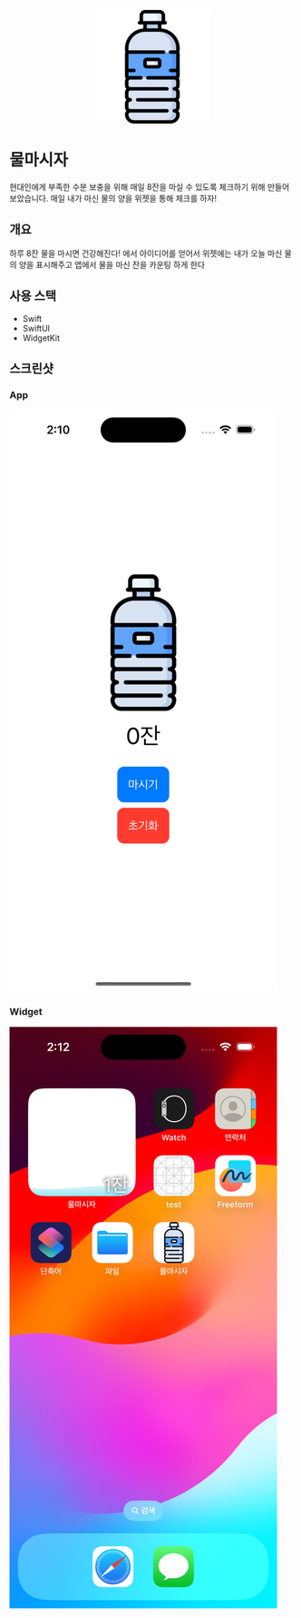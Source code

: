 <p align="center">
    <img src="https://github.com/gaeng2y/DrinkWater/blob/main/Assets/App_Icon.png?raw=true)" width="200px" height="200px" title="Github_Logo"></img>
<p>

# 물마시자
현대인에게 부족한 수분 보충을 위해 매일 8잔을 마실 수 있도록 체크하기 위해 만들어 보았습니다.
매일 내가 마신 물의 양을 위젯을 통해 체크를 하자!

## 개요
하루 8잔 물을 마시면 건강해진다! 에서 아이디어를 얻어서 
위젯에는 내가 오늘 마신 물의 양을 표시해주고
앱에서 물을 마신 잔을 카운팅 하게 한다

## 사용 스택
* Swift
* SwiftUI
* WidgetKit

## 스크린샷
### App
![App](https://github.com/gaeng2y/DrinkWater/blob/main/Assets/1.png?raw=true)
### Widget
![Widget](https://github.com/gaeng2y/DrinkWater/blob/main/Assets/2.png?raw=true)
